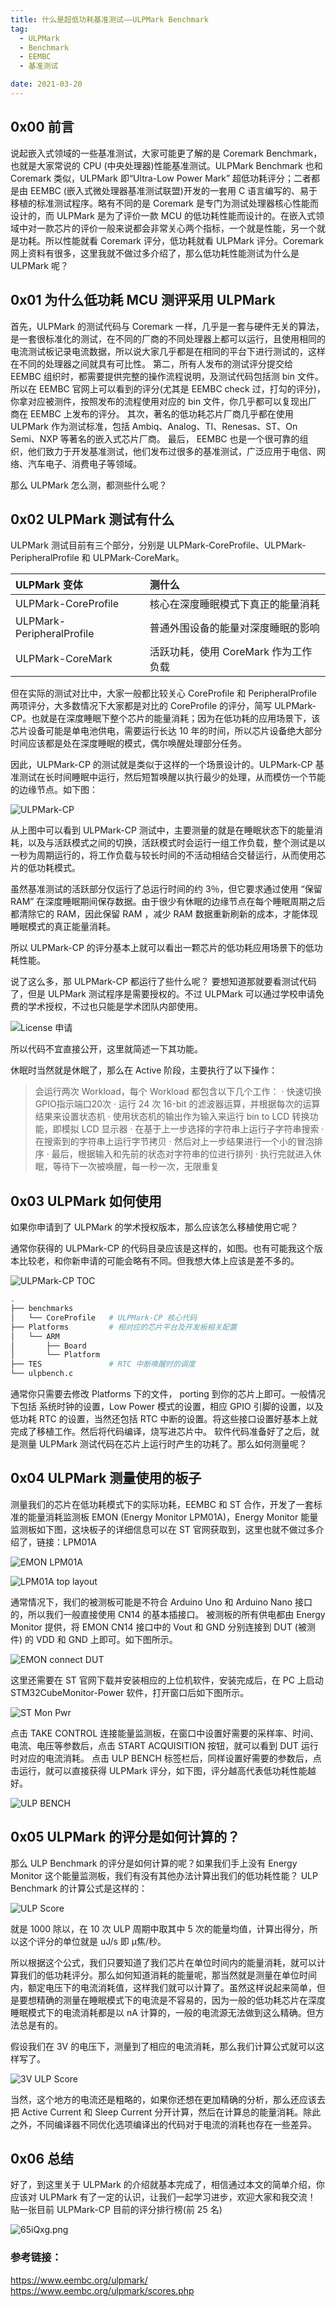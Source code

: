 ```yaml
---
title: 什么是超低功耗基准测试——ULPMark Benchmark
tag:
  - ULPMark
  - Benchmark
  - EEMBC
  - 基准测试

date: 2021-03-20
---
```


## 0x00 前言
说起嵌入式领域的一些基准测试，大家可能更了解的是 Coremark Benchmark，也就是大家常说的 CPU (中央处理器)性能基准测试。ULPMark Benchmark 也和 Coremark 类似，ULPMark 即“Ultra-Low Power Mark” 超低功耗评分；二者都是由 EEMBC (嵌入式微处理器基准测试联盟)开发的一套用 C 语言编写的、易于移植的标准测试程序。略有不同的是 Coremark 是专门为测试处理器核心性能而设计的，而 ULPMark 是为了评价一款 MCU 的低功耗性能而设计的。在嵌入式领域中对一款芯片的评价一般来说都会非常关心两个指标，一个就是性能，另一个就是功耗。所以性能就看 Coremark 评分，低功耗就看 ULPMark 评分。Coremark 网上资料有很多，这里我就不做过多介绍了，那么低功耗性能测试为什么是 ULPMark 呢？

## 0x01 为什么低功耗 MCU 测评采用 ULPMark
首先，ULPMark 的测试代码与 Coremark 一样，几乎是一套与硬件无关的算法，是一套很标准化的测试，在不同的厂商的不同处理器上都可以运行，且使用相同的电流测试板记录电流数据，所以说大家几乎都是在相同的平台下进行测试的，这样在不同的处理器之间就具有可比性。
第二，所有人发布的测试评分提交给 EEMBC 组织时，都需要提供完整的操作流程说明，及测试代码包括测 bin 文件。所以在 EEMBC 官网上可以看到的评分(尤其是 EEMBC check 过，打勾的评分)，你拿对应被测件，按照发布的流程使用对应的 bin 文件，你几乎都可以复现出厂商在 EEMBC 上发布的评分。
其次，著名的低功耗芯片厂商几乎都在使用 ULPMark 作为测试标准，包括 Ambiq、Analog、TI、Renesas、ST、On Semi、NXP 等著名的嵌入式芯片厂商。
最后， EEMBC 也是一个很可靠的组织，他们致力于开发基准测试，他们发布过很多的基准测试，广泛应用于电信、网络、汽车电子、消费电子等领域。

那么 ULPMark 怎么测，都测些什么呢？

## 0x02 ULPMark 测试有什么
ULPMark 测试目前有三个部分，分别是 ULPMark-CoreProfile、ULPMark-PeripheralProfile 和 ULPMark-CoreMark。

|ULPMark 变体	| 测什么 |
|:--|:--|
|ULPMark-CoreProfile	|核心在深度睡眠模式下真正的能量消耗|
|ULPMark-PeripheralProfile	|普通外围设备的能量对深度睡眠的影响|
|ULPMark-CoreMark	|活跃功耗，使用 CoreMark 作为工作负载|

但在实际的测试对比中，大家一般都比较关心 CoreProfile 和 PeripheralProfile 两项评分，大多数情况下大家都是对比的 CoreProfile 的评分，简写 ULPMark-CP。也就是在深度睡眠下整个芯片的能量消耗；因为在低功耗的应用场景下，该芯片设备可能是单电池供电，需要运行长达 10 年的时间，所以芯片设备绝大部分时间应该都是处在深度睡眠的模式，偶尔唤醒处理部分任务。

因此，ULPMark-CP 的测试就是类似于这样的一个场景设计的。ULPMark-CP 基准测试在长时间睡眠中运行，然后短暂唤醒以执行最少的处理，从而模仿一个节能的边缘节点。如下图：

![ULPMark-CP](https://z3.ax1x.com/2021/03/20/64lMyq.png)

从上图中可以看到 ULPMark-CP 测试中，主要测量的就是在睡眠状态下的能量消耗，以及与活跃模式之间的切换，活跃模式时会运行一组工作负载，整个测试是以一秒为周期运行的，将工作负载与较长时间的不活动相结合交替运行，从而使用芯片的低功耗模式。

虽然基准测试的活跃部分仅运行了总运行时间的约 3％，但它要求通过使用 “保留 RAM” 在深度睡眠期间保存数据。由于很少有休眠的边缘节点在每个睡眠周期之后都清除它的 RAM，因此保留 RAM ，减少 RAM 数据重新刷新的成本，才能体现睡眠模式的真正能量消耗。

所以 ULPMark-CP 的评分基本上就可以看出一颗芯片的低功耗应用场景下的低功耗性能。

说了这么多，那 ULPMark-CP 都运行了些什么呢？ 要想知道那就要看测试代码了，但是 ULPMark 测试程序是需要授权的。不过 ULPMark 可以通过学校申请免费的学术授权，不过也只能是学术团队内部使用。

![License 申请](https://z3.ax1x.com/2021/03/21/64850x.png)

所以代码不宜直接公开，这里就简述一下其功能。

休眠时当然就是休眠了，那么在 Active 阶段，主要执行了以下操作：

> 会运行两次 Workload，每个 Workload 都包含以下几个工作：
> · 快速切换GPIO指示端口20次
> · 运行 24 次 16-bit 的滤波器运算，并根据每次的运算结果来设置状态机
> · 使用状态机的输出作为输入来运行 bin to LCD 转换功能，即模拟 LCD 显示器
> · 在基于上一步选择的字符串上运行子字符串搜索
> · 在搜索到的字符串上运行字节拷贝
> · 然后对上一步结果进行一个小的冒泡排序
> · 最后，根据输入和先前的状态对字符串的位进行排列
> · 执行完就进入休眠，等待下一次被唤醒，每一秒一次，无限重复

## 0x03 ULPMark 如何使用
如果你申请到了 ULPMark 的学术授权版本，那么应该怎么移植使用它呢？

通常你获得的 ULPMark-CP 的代码目录应该是这样的，如图。也有可能我这个版本比较老，和你新申请的可能会略有不同。但我想大体上应该是差不多的。

![ULPMark-CP TOC](https://z3.ax1x.com/2021/03/21/648XjA.png)

```bash
.
├── benchmarks
│   └── CoreProfile   # ULPMark-CP 核心代码
├── Platforms         # 相对应的芯片平台及开发板相关配置
│   └── ARM
│       ├── Board
│       └── Platform
├── TES               # RTC 中断唤醒时的调度
└── ulpbench.c
```

通常你只需要去修改 Platforms 下的文件， porting 到你的芯片上即可。一般情况下包括 系统时钟的设置，Low Power 模式的设置，相应 GPIO 引脚的设置，以及低功耗 RTC 的设置，当然还包括 RTC 中断的设置。将这些接口设置好基本上就完成了移植工作。然后将代码编译，烧写进芯片中。
软件代码准备好了之后，就是测量 ULPMark 测试代码在芯片上运行时产生的功耗了。那么如何测量呢？

## 0x04 ULPMark 测量使用的板子
测量我们的芯片在低功耗模式下的实际功耗，EEMBC 和 ST 合作，开发了一套标准的能量消耗监测板 EMON (Energy Monitor LPM01A)，Energy Monitor 能量监测板如下图，这块板子的详细信息可以在 ST 官网获取到，这里也就不做过多介绍了，链接：LPM01A

![EMON LPM01A](https://z3.ax1x.com/2021/03/21/64TiPx.png)

![LPM01A top layout](https://z3.ax1x.com/2021/03/21/64TTyD.png)

通常情况下，我们的被测板可能是不符合 Arduino Uno 和 Arduino Nano 接口的，所以我们一般直接使用 CN14 的基本插接口。
被测板的所有供电都由 Energy Monitor 提供，将 EMON CN14 接口中的 Vout 和 GND 分别连接到 DUT (被测件) 的 VDD 和 GND 上即可。如下图所示。

![EMON connect DUT](https://z3.ax1x.com/2021/03/21/64HDrF.png)

这里还需要在 ST 官网下载并安装相应的上位机软件，安装完成后，在 PC 上启动 STM32CubeMonitor-Power 软件，打开窗口后如下图所示。

![ST Mon Pwr](https://z3.ax1x.com/2021/03/21/64qc1x.png)

点击 TAKE CONTROL 连接能量监测板，在窗口中设置好需要的采样率、时间、电流、电压等参数后，点击 START ACQUISITION 按钮，就可以看到 DUT 运行时对应的电流消耗。
点击 ULP BENCH 标签栏后，同样设置好需要的参数后，点击运行，就可以直接获得 ULPMark 评分，如下图，评分越高代表低功耗性能越好。

![ULP BENCH](hhttps://z3.ax1x.com/2021/03/21/64O4fA.png)

## 0x05 ULPMark 的评分是如何计算的？
那么 ULP Benchmark 的评分是如何计算的呢？如果我们手上没有 Energy Monitor 这个能量监测板，我们有没有其他办法计算出我们的低功耗性能？
ULP Benchmark 的计算公式是这样的：

![ULP Score](https://z3.ax1x.com/2021/03/21/64XWuV.jpg)

就是 1000 除以，在 10 次 ULP 周期中取其中 5 次的能量均值，计算出得分，所以这个评分的单位就是 uJ/s 即 μ焦/秒。

所以根据这个公式，我们只要知道了我们芯片在单位时间内的能量消耗，就可以计算我们的低功耗评分。那么如何知道消耗的能量呢，那当然就是测量在单位时间内，额定电压下的电流消耗值，这样我们就可以计算了。虽然这样说起来简单，但是要想精确的测量在睡眠模式下的电流是不容易的，因为一般的低功耗芯片在深度睡眠模式下的电流消耗都是以 nA 计算的，一般的电流源无法做到这么精确。但方法总是有的。

假设我们在 3V 的电压下，测量到了相应的电流消耗，那么我们计算公式就可以这样写了。

![3V ULP Score](https://z3.ax1x.com/2021/03/21/64zZVK.jpg)

当然，这个地方的电流还是粗略的，如果你还想在更加精确的分析，那么还应该去把 Active Current 和 Sleep Current 分开计算，然后在计算总的能量消耗。除此之外，不同编译器不同优化选项编译出的代码对于电流的消耗也存在一些差异。

## 0x06 总结
好了，到这里关于 ULPMark 的介绍就基本完成了，相信通过本文的简单介绍，你应该对 ULPMark 有了一定的认识，让我们一起学习进步，欢迎大家和我交流！
贴一张目前 ULPMark-CP 目前的评分排行榜(前 25 名)

![65iQxg.png](https://z3.ax1x.com/2021/03/21/65iQxg.png)

### 参考链接：
https://www.eembc.org/ulpmark/
https://www.eembc.org/ulpmark/scores.php